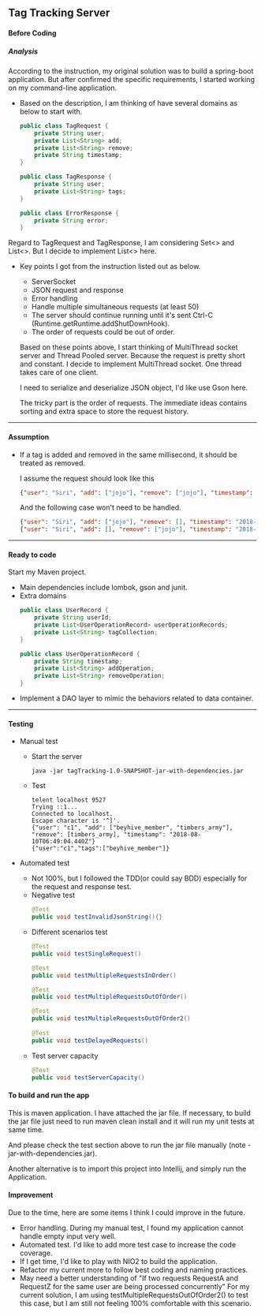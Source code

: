 Tag Tracking Server
-
#### Before Coding
##### Analysis

According to the instruction, my original solution was to build a spring-boot application.
But after confirmed the specific requirements, I started working on my command-line application.

- Based on the description, I am thinking of have several domains as below to start with.
    ```java
    public class TagRequest {
        private String user;
        private List<String> add;
        private List<String> remove;
        private String timestamp;
    }
    
    public class TagResponse {
        private String user;
        private List<String> tags;
    }
    
    public class ErrorResponse {
        private String error;
    }
    ```
Regard to TagRequest and TagResponse, I am considering Set<> and List<>. But I decide to implement List<> here. 

- Key points I got from the instruction listed out as below.
  * ServerSocket
  * JSON request and response
  * Error handling
  * Handle multiple simultaneous requests (at least 50)
  * The server should continue running until it's sent Ctrl-C (Runtime.getRuntime.addShutDownHook).
  * The order of requests could be out of order.
  
  Based on these points above, I start thinking of MultiThread socket server and Thread Pooled server. Because the
  request is pretty short and constant. I decide to implement MultiThread socket. One thread takes care of one client.
  
  I need to serialize and deserialize JSON object, I'd like use Gson here.
  
  The tricky part is the order of requests. The immediate ideas contains sorting and extra space to store
  the request history.

---
#### Assumption
- If a tag is added and removed in the same millisecond, it should be treated as removed.

    I assume the request should look like this
    ```json
    {"user": "Siri", "add": ["jojo"], "remove": ["jojo"], "timestamp": "2018-08-10T06:49:04.420Z"}
    ```
    And the following case won't need to be handled.
    ```json
    {"user": "Siri", "add": ["jojo"], "remove": [], "timestamp": "2018-08-10T06:49:04.420Z"}
    {"user": "Siri", "add": [], "remove": ["jojo"], "timestamp": "2018-08-10T06:49:04.420Z"}
    ```

---
#### Ready to code

Start my Maven project.

- Main dependencies include lombok, gson and junit.
- Extra domains
    ```java
    public class UserRecord {
        private String userId;
        private List<UserOperationRecord> userOperationRecords;
        private List<String> tagCollection;
    }
    
    public class UserOperationRecord {
        private String timestamp;
        private List<String> addOperation;
        private List<String> removeOperation;
    }
    ```
- Implement a DAO layer to mimic the behaviors related to data container.

---
#### Testing

- Manual test
  * Start the server
      ```
      java -jar tagTracking-1.0-SNAPSHOT-jar-with-dependencies.jar
      ```
  * Test
      ```
      telent localhost 9527
      Trying ::1...
      Connected to localhost.
      Escape character is '^]'.
      {"user": "c1", "add": ["beyhive_member", "timbers_army"], "remove": [timbers_army], "timestamp": "2018-08-10T06:49:04.440Z"}
      {"user":"c1","tags":["beyhive_member"]}
      ```

- Automated test
  * Not 100%, but I followed the TDD(or could say BDD) especially for the request and response test.
  * Negative test
      ```java
      @Test
      public void testInvalidJsonString(){}
      ```
  * Different scenarios test
      ```java
      @Test
      public void testSingleRequest()
  
      @Test
      public void testMultipleRequestsInOrder()
  
      @Test
      public void testMultipleRequestsOutOfOrder()
      
      @Test
      public void testMultipleRequestsOutOfOrder2() 
        
      @Test
      public void testDelayedRequests()
      ```
  * Test server capacity
      ```java
      @Test
      public void testServerCapacity()
      ```
#### To build and run the app

This is maven application. I have attached the jar file. If necessary, to build the jar file just need to run
maven clean install and it will run my unit tests at same time.

And please check the test section above to run the jar file manually (note -jar-with-dependencies.jar).

Another alternative is to import this project into Intellij, and simply run the Application.

#### Improvement

Due to the time, here are some items I think I could improve in the future.

- Error handling. During my manual test, I found my application cannot handle empty input very well.
- Automated test. I'd like to add more test case to increase the code coverage.
- If I get time, I'd like to play with NIO2 to build the application.
- Refactor my current more to follow best coding and naming practices. 
- May need a better understanding of "If two requests ​RequestA​ and ​RequestZ​ for the same user are being processed concurrently"
  For my current solution, I am using testMultipleRequestsOutOfOrder2() to test this case, but I am still not feeling
  100% comfortable with this scenario.